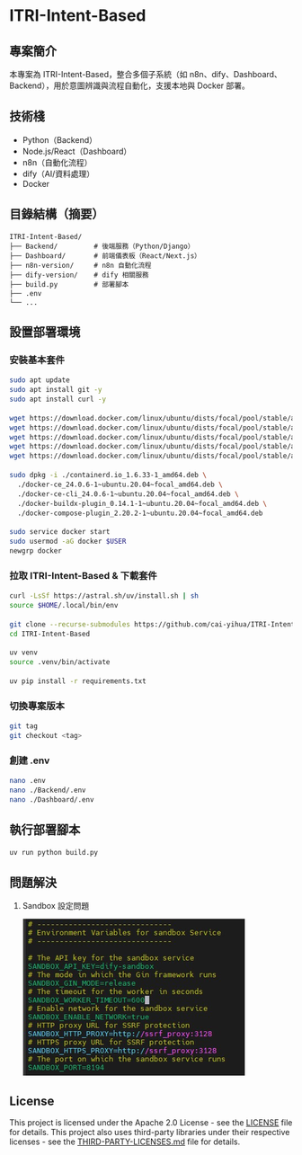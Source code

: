 # ITRI-Intent-Based

## 專案簡介
本專案為 ITRI-Intent-Based，整合多個子系統（如 n8n、dify、Dashboard、Backend），用於意圖辨識與流程自動化，支援本地與 Docker 部署。

## 技術棧
- Python（Backend）
- Node.js/React（Dashboard）
- n8n（自動化流程）
- dify（AI/資料處理）
- Docker

## 目錄結構（摘要）
```
ITRI-Intent-Based/
├── Backend/         # 後端服務（Python/Django）
├── Dashboard/       # 前端儀表板（React/Next.js）
├── n8n-version/     # n8n 自動化流程
├── dify-version/    # dify 相關服務
├── build.py         # 部署腳本
├── .env
└── ...
```

## 設置部署環境
### 安裝基本套件
```bash
sudo apt update
sudo apt install git -y
sudo apt install curl -y

wget https://download.docker.com/linux/ubuntu/dists/focal/pool/stable/amd64/containerd.io_1.6.33-1_amd64.deb
wget https://download.docker.com/linux/ubuntu/dists/focal/pool/stable/amd64/docker-ce_24.0.6-1~ubuntu.20.04~focal_amd64.deb
wget https://download.docker.com/linux/ubuntu/dists/focal/pool/stable/amd64/docker-ce-cli_24.0.6-1~ubuntu.20.04~focal_amd64.deb
wget https://download.docker.com/linux/ubuntu/dists/focal/pool/stable/amd64/docker-buildx-plugin_0.14.1-1~ubuntu.20.04~focal_amd64.deb
wget https://download.docker.com/linux/ubuntu/dists/focal/pool/stable/amd64/docker-compose-plugin_2.20.2-1~ubuntu.20.04~focal_amd64.deb

sudo dpkg -i ./containerd.io_1.6.33-1_amd64.deb \
  ./docker-ce_24.0.6-1~ubuntu.20.04~focal_amd64.deb \
  ./docker-ce-cli_24.0.6-1~ubuntu.20.04~focal_amd64.deb \
  ./docker-buildx-plugin_0.14.1-1~ubuntu.20.04~focal_amd64.deb \
  ./docker-compose-plugin_2.20.2-1~ubuntu.20.04~focal_amd64.deb
  
sudo service docker start
sudo usermod -aG docker $USER
newgrp docker
```

### 拉取 ITRI-Intent-Based & 下載套件
```bash
curl -LsSf https://astral.sh/uv/install.sh | sh
source $HOME/.local/bin/env

git clone --recurse-submodules https://github.com/cai-yihua/ITRI-Intent-Based.git
cd ITRI-Intent-Based

uv venv
source .venv/bin/activate

uv pip install -r requirements.txt
```

### 切換專案版本
```bash
git tag
git checkout <tag>
```

### 創建 .env
```bash
nano .env
nano ./Backend/.env
nano ./Dashboard/.env
```

## 執行部署腳本
```bash
uv run python build.py
```


## 問題解決
1. Sandbox 設定問題
    
    ![alt text](Sandbox-setting.png)


## License
This project is licensed under the Apache 2.0 License - see the [LICENSE](./LICENSE) file for details.
This project also uses third-party libraries under their respective licenses - see the [THIRD-PARTY-LICENSES.md](./THIRD-PARTY-LICENSES.md) file for details.
